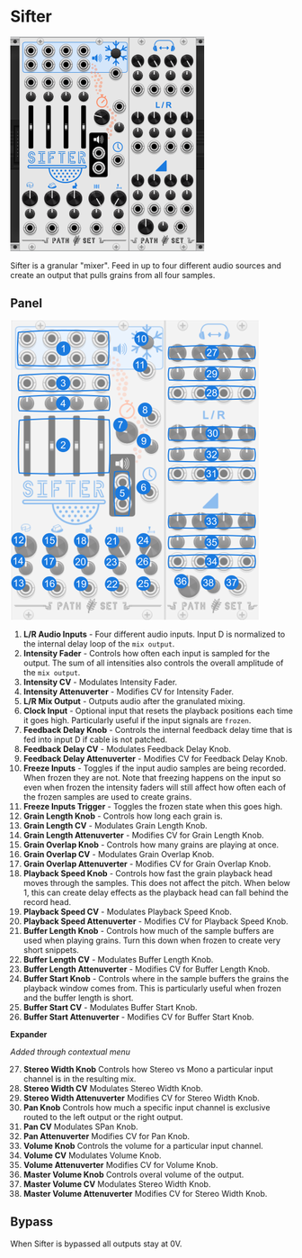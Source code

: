 # Sifter
![Image of Sifter module](../images/Sifter.png)

Sifter is a granular "mixer". Feed in up to four different audio sources and create an output that pulls grains from all four samples.

## Panel

![Image of step controls](../images/Sifter/labels.png)

1. **L/R Audio Inputs** - Four different audio inputs. Input D is normalized to the internal delay loop of the `mix output`.
2. **Intensity Fader** - Controls how often each input is sampled for the output. The sum of all intensities also controls the overall amplitude of the `mix output`.
3. **Intensity CV** - Modulates Intensity Fader.
4. **Intensity Attenuverter** - Modifies CV for Intensity Fader.
5. **L/R Mix Output** - Outputs audio after the granulated mixing.
6. **Clock Input** - Optional input that resets the playback positions each time it goes high. Particularly useful if the input signals are `frozen`.
7. **Feedback Delay Knob** - Controls the internal feedback delay time that is fed into input D if cable is not patched.
8. **Feedback Delay CV** - Modulates Feedback Delay Knob.
9. **Feedback Delay Attenuverter** - Modifies CV for Feedback Delay Knob.
10. **Freeze Inputs** - Toggles if the input audio samples are being recorded. When frozen they are not. Note that freezing happens on the input so even when frozen the intensity faders will still affect how often each of the frozen samples are used to create grains.
11. **Freeze Inputs Trigger** - Toggles the frozen state when this goes high.
12. **Grain Length Knob** - Controls how long each grain is.
13. **Grain Length CV** - Modulates Grain Length Knob.
14. **Grain Length Attenuverter** - Modifies CV for Grain Length Knob.
15. **Grain Overlap Knob** - Controls how many grains are playing at once.
16. **Grain Overlap CV** - Modulates Grain Overlap Knob.
17. **Grain Overlap Attenuverter** - Modifies CV for Grain Overlap Knob.
18. **Playback Speed Knob** - Controls how fast the grain playback head moves through the samples. This does not affect the pitch. When below 1, this can create delay effects as the playback head can fall behind the record head.
19. **Playback Speed CV** - Modulates Playback Speed Knob.
20. **Playback Speed Attenuverter** - Modifies CV for Playback Speed Knob.
21. **Buffer Length Knob** - Controls how much of the sample buffers are used when playing grains. Turn this down when frozen to create very short snippets.
22. **Buffer Length CV** - Modulates Buffer Length Knob.
23. **Buffer Length Attenuverter** - Modifies CV for Buffer Length Knob.
24. **Buffer Start Knob** - Controls where in the sample buffers the grains the playback window comes from. This is particularly useful when frozen and the buffer length is short.
25. **Buffer Start CV** - Modulates Buffer Start Knob.
26. **Buffer Start Attenuverter** - Modifies CV for Buffer Start Knob.

**Expander**

*Added through contextual menu*

27. **Stereo Width Knob** Controls how Stereo vs Mono a particular input channel is in the resulting mix.
28. **Stereo Width CV** Modulates Stereo Width Knob.
29. **Stereo Width Attenuverter** Modifies CV for Stereo Width Knob.
30. **Pan Knob** Controls how much a specific input channel is exclusive routed to the left output or the right output.
31. **Pan CV** Modulates SPan Knob.
32. **Pan Attenuverter** Modifies CV for Pan Knob.
33. **Volume Knob** Controls the volume for a particular input channel.
34. **Volume CV** Modulates Volume Knob.
35. **Volume Attenuverter** Modifies CV for Volume Knob.
36. **Master Volume Knob** Controls overal volume of the output.
37. **Master Volume CV** Modulates Stereo Width Knob.
38. **Master Volume Attenuverter** Modifies CV for Stereo Width Knob.


## Bypass
When Sifter is bypassed all outputs stay at 0V.
